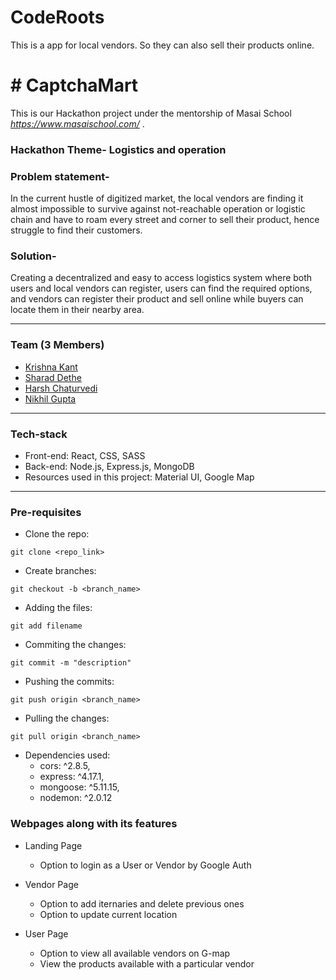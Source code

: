 # CodeRoots
This is a app for local vendors. So they can also sell their products online.

# # CaptchaMart

This is our Hackathon project under the mentorship of Masai School *https://www.masaischool.com/* . 
### Hackathon Theme- Logistics and operation
### Problem statement-
In the current hustle of digitized market, the local vendors are finding it almost impossible to survive against not-reachable operation or logistic chain  and have to roam every street and corner to sell their product, hence struggle to find their customers.
### Solution- 
Creating a decentralized and easy to access logistics system where both users and local vendors can register, users can find the required options, and vendors can register their product and sell online while buyers can locate them in their nearby area.

<hr/>

### Team (3 Members)

- [Krishna Kant](https://github.com/kkm980)
- [Sharad Dethe](https://github.com/Sharad13)
- [Harsh Chaturvedi](https://github.com/harshchaturvedi1)
- [Nikhil Gupta](https://github.com/NikhilGuptan)
<hr/>

### Tech-stack

- Front-end: React, CSS, SASS <br/>
- Back-end: Node.js, Express.js, MongoDB <br/>
- Resources used in this project: Material UI, Google Map  <br/>

<hr/>

### Pre-requisites

- Clone the repo: 
```
git clone <repo_link>
```

- Create branches: 
```
git checkout -b <branch_name>
```

- Adding the files: 
```
git add filename
```

- Commiting the changes: 
```
git commit -m "description"
```

- Pushing the commits: 
```
git push origin <branch_name>
```

- Pulling the changes:
```
git pull origin <branch_name>
```

- Dependencies used:
    - cors: ^2.8.5,
    - express: ^4.17.1,
    - mongoose: ^5.11.15,
    - nodemon: ^2.0.12





### Webpages along with its features

- Landing Page
  - Option to login as a User or Vendor by Google Auth

- Vendor Page
   - Option to add iternaries and delete previous ones
   - Option to update current location

- User Page
   - Option to view all available vendors on G-map
   - View the products available with a particular vendor
